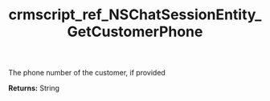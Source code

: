 ﻿---
title: crmscript_ref_NSChatSessionEntity_GetCustomerPhone
description: String NSChatSessionEntity.GetCustomerPhone()
intellisense: NSChatSessionEntity.GetCustomerPhone
keywords: NSChatSessionEntity, GetCustomerPhone
so.topic: reference
---

The phone number of the customer, if provided

**Returns:** String


